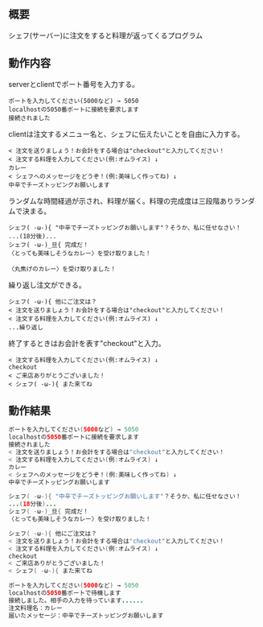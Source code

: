 ## 概要

シェフ(サーバー)に注文をすると料理が返ってくるプログラム

## 動作内容
serverとclientでポート番号を入力する。
```
ポートを入力してください(5000など) → 5050
localhostの5050番ポートに接続を要求します
接続されました
```

clientは注文するメニュー名と、シェフに伝えたいことを自由に入力する。
```
< 注文を送りましょう！お会計をする場合は"checkout"と入力してください！
< 注文する料理を入力してください(例:オムライス) ↓
カレー
< シェフへのメッセージをどうぞ！(例:美味しく作ってね) ↓
中辛でチーズトッピングお願いします
```

ランダムな時間経過が示され、料理が届く。料理の完成度は三段階ありランダムで決まる。
```
シェフ( -ω-){ "中辛でチーズトッピングお願いします"？そうか、私に任せなさい！
...(18分後)...
シェフ( -ω-)_旦{ 完成だ！
〈とっても美味しそうなカレー〉を受け取りました！
```
```
〈丸焦げのカレー〉を受け取りました！
```

繰り返し注文ができる。
```
シェフ( -ω-){ 他にご注文は？
< 注文を送りましょう！お会計をする場合は"checkout"と入力してください！
< 注文する料理を入力してください(例:オムライス) ↓
...繰り返し
```

終了するときはお会計を表す"checkout"と入力。
```
< 注文する料理を入力してください(例:オムライス) ↓
checkout
< ご来店ありがとうございました！
< シェフ( -ω-){ また来てね
```

## 動作結果
```java:ChefTCPClient.java
ポートを入力してください(5000など) → 5050
localhostの5050番ポートに接続を要求します
接続されました
< 注文を送りましょう！お会計をする場合は"checkout"と入力してください！
< 注文する料理を入力してください(例:オムライス) ↓
カレー
< シェフへのメッセージをどうぞ！(例:美味しく作ってね) ↓
中辛でチーズトッピングお願いします

シェフ( -ω-){ "中辛でチーズトッピングお願いします"？そうか、私に任せなさい！
...(18分後)...
シェフ( -ω-)_旦{ 完成だ！
〈とっても美味しそうなカレー〉を受け取りました！

シェフ( -ω-){ 他にご注文は？
< 注文を送りましょう！お会計をする場合は"checkout"と入力してください！
< 注文する料理を入力してください(例:オムライス) ↓
checkout
< ご来店ありがとうございました！
< シェフ( -ω-){ また来てね
```
```java:ChefTCPServer.java
ポートを入力してください(5000など) → 5050
localhostの5050番ポートで待機します
接続しました。相手の入力を待っています......
注文料理名：カレー
届いたメッセージ：中辛でチーズトッピングお願いします
```